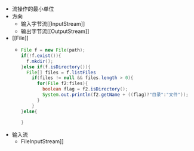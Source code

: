 - 流操作的最小单位
- 方向
	- 输入字节流[[InputStream]]
	- 输出字节流[[OutputStream]]
- [[File]]
	- ```java
	  File f = new File(path);
	  if(!f.exist()){
	  	f.mkdir();
	  }else if(f.isDirectory()){
	   	File[] files = f.listFiles
	      if(files != null && files.length > 0){
	        for(File f2:files){
	          boolean flag = f2.isDirectory();
	          System.out.println(f2.getName + ((flag)?"目录":"文件"));
	        }
	      }
	  }else{
	    
	  }
	  ```
- 输入流
	- FileInputStream]]